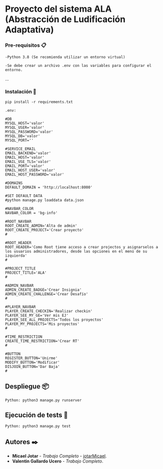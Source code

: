 # Proyecto del sistema ALA (Abstracción de Ludificación Adaptativa)


### Pre-requisitos 📋

```
-Python 3.8 (Se recomienda utilizar un entorno virtual)

-Se debe crear un archivo .env con las variables para configurar el entorno.
```
...
### Instalación 🔧
```
pip install -r requirements.txt

.env:

#DB
MYSQL_HOST='valor'
MYSQL_USER='valor'
MYSQL_PASSWORD='valor'
MYSQL_DB='valor'
MYSQL_PORT=''

#SERVICE_EMAIL
EMAIL_BACKEND='valor'
EMAIL_HOST='valor'
EMAIL_USE_TLS='valor'
EMAIL_PORT='valor'
EMAIL_HOST_USER='valor'
EMAIL_HOST_PASSWORD='valor'
  
#DOMAINS
DEFAULT_DOMAIN = 'http://localhost:8000'

#SET DEFAULT DATA
#python manage.py loaddata data.json

#NAVBAR_COLOR
NAVBAR_COLOR = 'bg-info'

#ROOT_NAVBAR
ROOT_CREATE_ADMIN='Alta de admin'
ROOT_CREATE_PROJECT='Crear proyecto'
#

#ROOT_HEADER
ROOT_HEADER='Como Root tiene acceso a crear projectos y asignarselos a los usuarios administradores, desde las opciones en el menú de su izquierda'
#

#PROJECT_TITLE
PROJECT_TITLE='ALA'
#

#ADMIN_NAVBAR
ADMIN_CREATE_BADGE='Crear Insignia'
ADMIN_CREATE_CHALLENGE='Crear Desafío'
#

#PLAYER_NAVBAR
PLAYER_CREATE_CHECKIN='Realizar checkin'
PLAYER_SEE_MY_GE='Ver mis EJ'
PLAYER_SEE_ALL_PROJECTS='Todos los proyectos'
PLAYER_MY_PROJECTS='Mis proyectos'
#

#TIME_RESTRICTION
CREATE_TIME_RESTRICTION='Crear RT'
#

#BUTTON
REGISTER_BUTTON='Unirme'
MODIFY_BUTTON='Modificar'
DISJOIN_BUTTON='Dar Baja'
#
```

## Despliegue 📦
```
Python: python3 manage.py runserver
```
## Ejecución de tests 🔧
```
Python: python3 manage.py test
```

## Autores ✒️

* **Micael Jotar** - *Trabajo Completo* - [jotarMicael](https://github.com/jotarMicael).
* **Valentin Gallardo Ucero** - *Trabajo Completo*.

  
